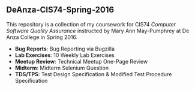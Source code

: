 ## DeAnza-CIS74-Spring-2016
This repository is a collection of my coursework for CIS74 *Computer Software Quality Assurance* instructed by Mary Ann May-Pumphrey at De Anza College in Spring 2016. 

- **Bug Reports**: Bug Reporting via Bugzilla
- **Lab Exercises**: 10 Weekly Lab Exercises
- **Meetup Review**: Technical Meetup One-Page Review
- **Midterm**: Midterm Selenium Question
- **TDS/TPS**: Test Design Specification & Modified Test Procedure Specification
